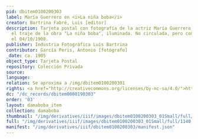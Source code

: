 ```yaml
---
pid: dbitem0100200303
label: María Guerrero en <i>La niña boba</i>
creator: Bartrina Fabré, Luis [editor]
description: Tarjeta postal con fotografía de la actriz María Guerrero vestida con
  el traje de la obra "La niña boba", iluminada. No circulada, pero con texto firmado
  el 04/10/1908.
publisher: Industria Fotográfica Luis Bartrina
contributor: García Peris, Antonio [fotógrafo]
_date: ca. 1905
object_type: Tarjeta Postal
repository: Colección Privada
source:
language:
relation: Se aproxima a /img/dbitem0100200301
rights: <a href="http://creativecommons.org/licenses/by-nc-sa/4.0/">http://creativecommons.org/licenses/by-nc-sa/4.0/</a>
dc: "/dc_records/dbitem0000190303"
order: '03'
layout: damaboba_item
collection: damaboba
thumbnail: "/img/derivatives/iiif/images/dbitem0100200303_01Small/full/250,/0/default.jpg"
full: "/img/derivatives/iiif/images/dbitem0100200303_01Small/full/1140,/0/default.jpg"
manifest: "/img/derivatives/iiif/dbitem0100200303/manifest.json"
---
```

